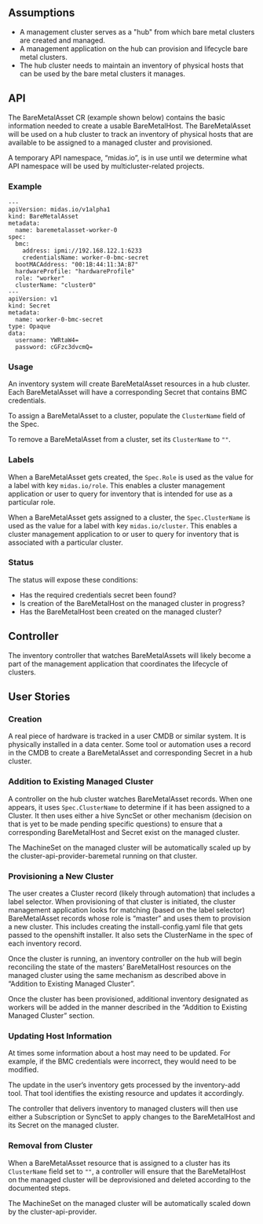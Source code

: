 ## Assumptions

* A management cluster serves as a "hub" from which bare metal clusters are
  created and managed.
* A management application on the hub can provision and lifecycle bare metal
  clusters.
* The hub cluster needs to maintain an inventory of physical hosts that can be
  used by the bare metal clusters it manages.

## API

The BareMetalAsset CR (example shown below) contains the basic information
needed to create a usable BareMetalHost. The BareMetalAsset will be used on a
hub cluster to track an inventory of physical hosts that are available to be
assigned to a managed cluster and provisioned.

A temporary API namespace, “midas.io”, is in use until we determine what API
namespace will be used by multicluster-related projects.

### Example

```
---
apiVersion: midas.io/v1alpha1
kind: BareMetalAsset
metadata:
  name: baremetalasset-worker-0
spec:
  bmc:
    address: ipmi://192.168.122.1:6233
    credentialsName: worker-0-bmc-secret
  bootMACAddress: "00:1B:44:11:3A:B7"
  hardwareProfile: "hardwareProfile"
  role: "worker"
  clusterName: "cluster0"
---
apiVersion: v1
kind: Secret
metadata:
  name: worker-0-bmc-secret
type: Opaque
data:
  username: YWRtaW4=
  password: cGFzc3dvcmQ=
```

### Usage

An inventory system will create BareMetalAsset resources in a hub cluster.
Each BareMetalAsset will have a corresponding Secret that contains BMC
credentials.

To assign a BareMetalAsset to a cluster, populate the `ClusterName` field of the
Spec.

To remove a BareMetalAsset from a cluster, set its `ClusterName` to `""`.

### Labels

When a BareMetalAsset gets created, the `Spec.Role` is used as the value for a
label with key `midas.io/role`. This enables a cluster management application
or user to query for inventory that is intended for use as a particular role.

When a BareMetalAsset gets assigned to a cluster, the `Spec.ClusterName` is
used as the value for a label with key `midas.io/cluster`. This enables a
cluster management application to or user to query for inventory that is
associated with a particular cluster.

### Status

The status will expose these conditions:
* Has the required credentials secret been found?
* Is creation of the BareMetalHost on the managed cluster in progress?
* Has the BareMetalHost been created on the managed cluster?

## Controller

The inventory controller that watches BareMetalAssets will likely become a part
of the management application that coordinates the lifecycle of clusters.

## User Stories

### Creation

A real piece of hardware is tracked in a user CMDB or similar system. It is
physically installed in a data center. Some tool or automation uses a record in
the CMDB to create a BareMetalAsset and corresponding Secret in a hub cluster.

### Addition to Existing Managed Cluster

A controller on the hub cluster watches BareMetalAsset records. When one
appears, it uses `Spec.ClusterName` to determine if it has been assigned to a
Cluster. It then uses either a hive SyncSet or other mechanism (decision on
that is yet to be made pending specific questions) to ensure that a
corresponding BareMetalHost and Secret exist on the managed cluster.

The MachineSet on the managed cluster will be automatically scaled up by the
cluster-api-provider-baremetal running on that cluster.

### Provisioning a New Cluster

The user creates a Cluster record (likely through automation) that includes a
label selector. When provisioning of that cluster is initiated, the cluster
management application looks for matching (based on the label selector)
BareMetalAsset records whose role is “master” and uses them to provision a new
cluster. This includes creating the install-config.yaml file that gets passed
to the openshift installer. It also sets the ClusterName in the spec of each
inventory record.

Once the cluster is running, an inventory controller on the hub will begin
reconciling the state of the masters’ BareMetalHost resources on the managed
cluster using the same mechanism as described above in “Addition to Existing
Managed Cluster”.

Once the cluster has been provisioned, additional inventory designated as
workers will be added in the manner described in the “Addition to Existing
Managed Cluster” section.

### Updating Host Information

At times some information about a host may need to be updated. For example,
if the BMC credentials were incorrect, they would need to be modified.

The update in the user’s inventory gets processed by the inventory-add tool.
That tool identifies the existing resource and updates it accordingly.

The controller that delivers inventory to managed clusters will then use either
a Subscription or SyncSet to apply changes to the BareMetalHost and its Secret
on the managed cluster.

### Removal from Cluster

When a BareMetalAsset resource that is assigned to a cluster has its
`ClusterName` field set to `""`, a controller will ensure that the
BareMetalHost on the managed cluster will be deprovisioned and deleted
according to the documented steps.

The MachineSet on the managed cluster will be automatically scaled down by the
cluster-api-provider.
